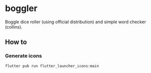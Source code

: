 # boggler

Boggle dice roller (using official distribution) and simple word checker (collins).


## How to

### Generate icons

```sh
flutter pub run flutter_launcher_icons:main
```
